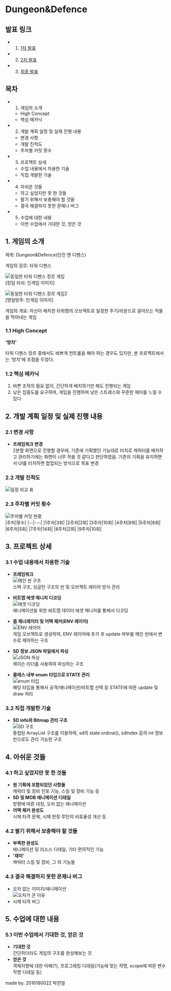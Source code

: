 # Dungeon&Defence

## 발표 링크
- 1. [1차 발표]()
- 2. [2차 발표]()
- 3. [최종 발표]()

## 목차
- 1. 게임의 소개 
	- High Concept
	- 핵심 메카닉
- 2. 개발 계획 일정 및 실제 진행 내용
	- 변경 사항
	- 개발 진척도
	- 주차별 커밋 횟수
- 3. 프로젝트 상세
	- 수업 내용에서 차용한 기술
	- 직접 개발한 기술
- 4. 아쉬운 것들
	- 하고 싶었지만 못 한 것들
	- 팔기 위해서 보충해야 할 것들
	- 결국 해결하지 못한 문제나 버그
- 5. 수업에 대한 내용
	- 이번 수업에서 기대한 것, 얻은 것
  
  
  
## 1. 게임의 소개
제목: Dungeon&Defence(던전 앤 디펜스) 
  
게임의 장르: 타워 디펜스 

![동일한 타워 디펜스 장르 게임](https://github.com/2016180022/SGP/blob/master/img/tdgame1.jpg?raw=true)  
[킹덤 러쉬: 인게임 이미지]

![동일한 타워 디펜스 장르 게임2](https://github.com/2016180022/SGP/blob/master/img/tdgame2.jpg?raw=true)  
[명일방주: 인게임 이미지]

게임의 개요: 자신이 배치한 타워형의 오브젝트로 일정한 주기/라운드로 걸어오는 적들을 막아내는 게임  

  
### 1.1 High Concept  
**'방치'**

타워 디펜스 장르 중에서도 바쁘게 컨트롤을 해야 하는 경우도 있지만, 본 프로젝트에서는 '방치'에 초점을 두었다.
  
### 1.2 핵심 메카닉  
1. 바쁜 조작의 필요 없이, 간단하게 배치하기만 해도 진행되는 게임
2. 낮은 집중도를 요구하여, 게임을 진행하며 낮은 스트레스와 꾸준한 재미를 느낄 수 있다  
  
## 2. 개발 계획 일정 및 실제 진행 내용
### 2.1 변경 사항
* **프레임워크 변경**  
 2분할 화면으로 진행할 경우에, 기존에 기획했던 기능대로 터치로 캐릭터를 배치하고 관리하기에는 화면이 너무 작을 것 같다고 판단하였음.
 기존의 기획을 유지하면서 UI를 터치하면 팝업되는 방식으로 목표 변경
  
### 2.2 개발 진척도
![일정 비교 표](https://raw.githubusercontent.com/2016180022/SGP/a1530d31dcc89f6c70f9bd7518d763eacb396ad9/img/newPlanChart.png)  
  
### 2.3 주차별 커밋 횟수
![주차별 커밋 현황](https://raw.githubusercontent.com/2016180022/SGP/a1530d31dcc89f6c70f9bd7518d763eacb396ad9/img/newCommits.PNG)  
|주차|횟수|
|--|---|
|1주차|3회|
|2주차|3회|
|3주차|10회|
|4주차|8회|
|5주차|8회|
|6주차|5회|
|7주차|14회|
|8주차|2회|
|9주차|10회|
  
## 3. 프로젝트 상세
### 3.1 수업 내용에서 차용한 기술
 * **프레임워크**  
  ![메인 씬 구조](https://raw.githubusercontent.com/2016180022/SGP/a1530d31dcc89f6c70f9bd7518d763eacb396ad9/img/3_1_1.PNG)  
  스택 구조, 싱글턴 구조의 씬 및 오브젝트 레이어 방식 관리  
    
 * **비트맵 에셋 매니저 디코딩**  
  ![에셋 디코딩](https://raw.githubusercontent.com/2016180022/SGP/a1530d31dcc89f6c70f9bd7518d763eacb396ad9/img/3_1_2.PNG)  
  애니메이션을 위한 비트맵 데이터 에셋 매니저를 통해서 디코딩  
    
 * **몹 제너레이터 및 어택 체커(ENV 레이어)**  
  ![ENV 레이어](https://raw.githubusercontent.com/2016180022/SGP/a1530d31dcc89f6c70f9bd7518d763eacb396ad9/img/3_1_3.PNG)  
  게임 오브젝트로 생성하여, ENV 레이어에 추가 후 update 여부를 메인 씬에서 변수로 제어하는 구조   
    
 * **SD 정보 JSON 파일에서 파싱**  
  ![JSON 파싱](https://raw.githubusercontent.com/2016180022/SGP/a1530d31dcc89f6c70f9bd7518d763eacb396ad9/img/3_1_4.PNG)  
  제이슨 리더를 사용하여 파싱하는 구조  
    
 * **클래스 내부 enum 타입으로 STATE 관리**  
  ![enum 타입](https://raw.githubusercontent.com/2016180022/SGP/a1530d31dcc89f6c70f9bd7518d763eacb396ad9/img/3_1_5.PNG)  
  해당 타입을 통해서 공격/애니메이션/비트맵 선택 등 STATE에 따른 update 및 draw 처리  
  
    
### 3.2 직접 개발한 기술  
 * **SD info와 Bitmap 관리 구조**  
  ![SD 구조](https://raw.githubusercontent.com/2016180022/SGP/a1530d31dcc89f6c70f9bd7518d763eacb396ad9/img/3_2_1.PNG)  
  중첩된 ArrayList 구조를 이용하여, sd의 state.ordinal(), sdIndex 등의 int 정보만으로도 관리 가능한 구조  
  
    
## 4. 아쉬운 것들
### 4.1 하고 싶었지만 못 한 것들
 * **원 기획에 포함되었던 사항들**  
  캐릭터 및 장비 인포 기능, 스킬 및 장비 기능 등  
 * **SD 및 MOB 애니메이션 디테일**  
  방향에 따른 대칭, 오차 없는 애니메이션  
 * **어택 체커 완성도**  
  시체 타격 문제, 시체 판정 루틴의 비효율성 개선 등  
### 4.2 팔기 위해서 보충해야 할 것들  
 * **부족한 완성도**  
  애니메이션 및 리소스 디테일, 기타 편의적인 기능  
 * **'재미'**  
  캐릭터 스킬 및 장비, 그 외 기능들
### 4.3 결국 해결하지 못한 문제나 버그
 * 오차 없는 이미지/애니메이션  
  ![오차가 큰 이유](https://raw.githubusercontent.com/2016180022/SGP/c7ad5a0f7ef5ec7e3bbf5fc94788710bf2b44355/img/4_3_1.PNG)
 * 시체 타격 버그  
  
## 5. 수업에 대한 내용
### 5.1 이번 수업에서 기대한 것, 얻은 것
 * **기대한 것**  
  간단하더라도 게임의 구조를 완성해보는 것  
 * **얻은 것**  
  객체지향에 대한 이해(?), 프로그래밍 디테일(기능에 맞는 작명, scope에 따른 변수 작명 디테일 등)

made by. 2016180022 박찬얼
